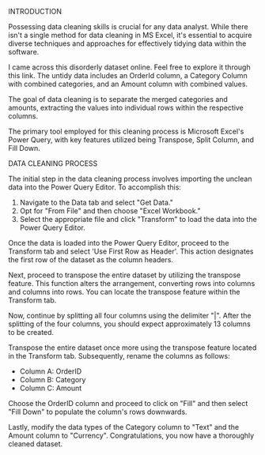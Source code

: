 INTRODUCTION

Possessing data cleaning skills is crucial for any data analyst. While there isn't a single method for data cleaning in MS Excel, it's essential to acquire diverse techniques and approaches for effectively tidying data within the software.

I came across this disorderly dataset online. Feel free to explore it through this link. The untidy data includes an OrderId column, a Category Column with combined categories, and an Amount column with combined values.

The goal of data cleaning is to separate the merged categories and amounts, extracting the values into individual rows within the respective columns.

The primary tool employed for this cleaning process is Microsoft Excel's Power Query, with key features utilized being Transpose, Split Column, and Fill Down.

DATA CLEANING PROCESS

The initial step in the data cleaning process involves importing the unclean data into the Power Query Editor. To accomplish this:

1. Navigate to the Data tab and select "Get Data."
2. Opt for "From File" and then choose "Excel Workbook."
3. Select the appropriate file and click "Transform" to load the data into the Power Query Editor. 

Once the data is loaded into the Power Query Editor, proceed to the Transform tab and select 'Use First Row as Header'. This action designates the first row of the dataset as the column headers.

Next, proceed to transpose the entire dataset by utilizing the transpose feature. This function alters the arrangement, converting rows into columns and columns into rows. You can locate the transpose feature within the Transform tab.

Now, continue by splitting all four columns using the delimiter "|". After the splitting of the four columns, you should expect approximately 13 columns to be created.

Transpose the entire dataset once more using the transpose feature located in the Transform tab. Subsequently, rename the columns as follows:

- Column A: OrderID
- Column B: Category
- Column C: Amount

Choose the OrderID column and proceed to click on "Fill" and then select "Fill Down" to populate the column's rows downwards.

Lastly, modify the data types of the Category column to "Text" and the Amount column to "Currency".  Congratulations, you now have a thoroughly cleaned dataset.

